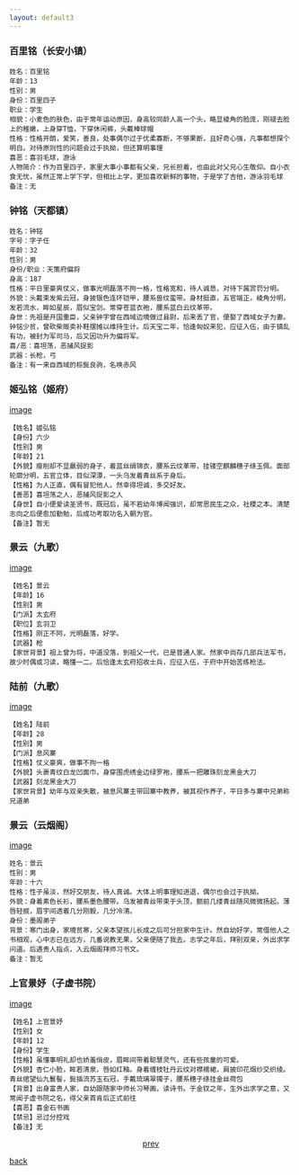```yaml
---
layout: default3
---
```



### 百里铭（长安小镇）
```
姓名：百里铭
年龄：13
性别：男
身份：百里四子
职业：学生
相貌：小麦色的肤色，由于常年运动原因，身高较同龄人高一个头，略显棱角的脸庞，刚褪去脸上的稚嫩，上身穿T恤，下穿休闲裤，头戴棒球帽
性格：性格开朗，爱笑，善良，处事偶尔过于优柔寡断，不够果断，且好奇心强，凡事都想探个明白。对待原则性的问题会过于执拗，但还算明事理
喜恶：喜羽毛球，游泳
人物简介：作为百里四子，家里大事小事都有父亲，兄长担着，也由此对父兄心生敬仰。自小衣食无忧，虽然正常上学下学，但相比上学，更加喜欢新鲜的事物，于是学了吉他，游泳羽毛球
备注：无
```



### 钟铭（天都镇）

```
姓名：钟铭
字号：字子任
年龄：32
性别：男
身份/职业：天策府偏将
身高：187
性格：平日里豪爽仗义，做事光明磊落不拘一格，性格宽和，待人诚恳，对待下属赏罚分明。
外貌：头戴束发紫云冠，身披银色连环铠甲，腰系兽纹蛮带。身材挺直，五官端正，棱角分明，发若流水，眸如星辰，眉似宝剑。常穿苍蓝衣袍，腰系蓝白云纹革带。
身世：先祖是开国重臣，父亲钟宇曾在西域边境做过县尉，后来丢了官，便娶了西域女子为妻。钟铭少贫，曾砍柴贩卖补鞋摆摊以维持生计。后天宝二年，恰逢匈奴来犯，应征入伍，由于镇乱有功，被封为军司马，后又因功升为偏将军。
喜/恶：喜坦荡，恶捕风捉影
武器：长枪，弓
备注：有一来自西域的棕鬓良驹，名唤赤风
```


### 姬弘铭（姬府）

[image](https://raw.githubusercontent.com/UserT2019/UserT2019.github.io/master/assets/img/rsjhm.jpg)

```
【姓名】姬弘铭
【身份】六少
【性别】男
【年龄】21
【外貌】瘦削却不显羸弱的身子，着蓝丝绢锦衣，腰系云纹革带，挂镂空麒麟穗子绦玉佩。面部轮廓分明，五官立体，目似深潭，一头乌发着青丝系于身后。
【性格】为人正直，偶有冒犯他人。然幸得坦诚，多交好友。
【善恶】喜坦荡之人，恶捕风捉影之人
【身世】自小便爱读圣贤书，既冠后，虽不若幼年博闻强识，却常思民生之众，社稷之本。清楚志向之后便愈加勤勉，后成功考取功名入朝为官。
【备注】暂无
```

### 景云（九歌）

[image](https://raw.githubusercontent.com/UserT2019/UserT2019.github.io/master/assets/img/rsjyjg.png)

```
【姓名】景云
【年龄】16
【性别】男
【门派】太玄府
【职位】玄羽卫
【性格】刚正不阿，光明磊落，好学。
【武器】枪
【家世背景】祖上曾为将，中道没落，到祖父一代，已是普通人家。然家中尚存几部兵法军书，故少时偶或习读，略懂一二。后恰逢太玄府招收士兵，应征入伍，于府中开始苦练枪法。
```

### 陆前（九歌）

[image](https://raw.githubusercontent.com/UserT2019/UserT2019.github.io/master/assets/img/rslqjg.png)

```
【姓名】陆前
【年龄】28
【性别】男
【门派】息风寨
【性格】仗义豪爽，做事不拘一格
【外貌】头裹青纹白龙凹面巾，身穿围虎绣金边绿罗袍，腰系一把雕珠刻龙黑金大刀
【武器】刻龙黑金大刀
【家世背景】幼年与双亲失散，被息风寨主带回寨中教养，被其视作养子，平日多与寨中兄弟称兄道弟
```

### 景云（云烟阁）

[image](https://raw.githubusercontent.com/UserT2019/UserT2019.github.io/master/assets/img/rsjyyyg.png)

```
姓名：景云
性别：男
年龄：十六
性格：性子虽淡，然好交朋友，待人真诚。大体上明事理知进退，偶尔也会过于执拗。
外貌：身着素色长衫，腰系墨色腰带。乌发被青丝带束于头顶，额前几缕青丝随风微微扬起。薄唇轻抿，眉宇间透着几分刚毅，几分冷清。
身份：墨阁弟子
背景：寒门出身，家境贫寒，父亲本望孩儿长成之后可分担家中生计。然自幼好学，常借他人之书相观，心中志已在远方，几番说教无果，父亲便随了我去。志学之年后，拜别双亲，外出求学问道。后遇贵人指点，入云烟阁拜师习书文。
备注：暂无
```

### 上官景妤（子虚书院）

[image](https://raw.githubusercontent.com/UserT2019/UserT2019.github.io/master/assets/img/rssgjy.png)

```
【姓名】上官景妤
【性别】女
【年龄】12
【身份】学生
【性格】虽懂事明礼却也娇羞俏皮，眉眸间带着聪慧灵气，还有些孩童的可爱。
【外貌】杏仁小脸，眸若清泉，唇如红釉。身着缠枝牡丹云纹对襟襦裙，肩披印花烟纱交织绫。青丝绾望仙九鬟髻，鬓插流苏玉石冠，手戴琉璃翠镯子，腰系穗子绦挂金丝荷包
【背景】出身富贵人家，自幼跟随家中师长习琴画，读诗书。于金钗之年，生外出求学之意，又常闻子虚书院之名，得父亲首肯后正式前往
【喜恶】喜金石书画
【禁忌】忌过分控戏
【备注】无
```

<p style="text-align:center"><a href="./pd.html">prev</a></p>


[back](./my-page.html)



